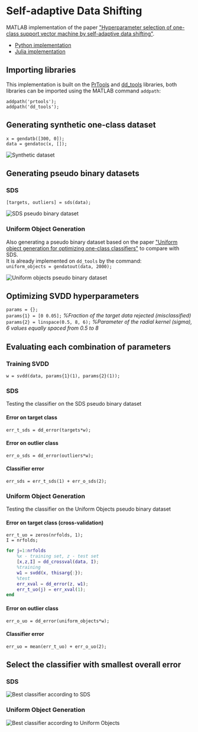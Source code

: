 # Self-adaptive Data Shifting

MATLAB implementation of the paper ["Hyperparameter selection of one-class support vector machine by self-adaptive data shifting"](https://www.sciencedirect.com/science/article/pii/S0031320317303564).

* [Python implementation](https://github.com/bzantium/OCSVM-hyperparameter-selection)
* [Julia implementation](https://github.com/englhardt/SVDD.jl/blob/master/src/init_strategies/strategies_gamma.jl)

## Importing libraries

This implementation is built on the [PrTools](http://prtools.tudelft.nl/) and [dd_tools](https://www.tudelft.nl/ewi/over-de-faculteit/afdelingen/intelligent-systems/pattern-recognition-bioinformatics/pattern-recognition-laboratory/data-and-software/dd-tools/) libraries, both libraries can be imported using the MATLAB command ```addpath```:

```addpath('prtools');``` </br>
```addpath('dd_tools');```

## Generating synthetic one-class dataset
```x = gendatb([300, 0]);``` </br>
```data = gendatoc(x, []);```

![Synthetic dataset](/Figs/original.png)


## Generating pseudo binary datasets

### SDS
```[targets, outliers] = sds(data);```

![SDS pseudo binary dataset](/Figs/sds.png)

### Uniform Object Generation
Also generating a pseudo binary dataset based on the paper ["Uniform object generation for optimizing one-class classifiers"](https://dl.acm.org/doi/10.5555/944790.944809) to compare with SDS.<br/>
It is already implemented on ```dd_tools``` by the command:<br/>
```uniform_objects = gendatout(data, 2000);```

![Uniform objects pseudo binary dataset](/Figs/uo.png)


## Optimizing SVDD hyperparameters
```params = {};``` <br/>
```params{1} = [0 0.05];``` *%Fraction of the target data rejected (misclassified)* <br/>
```params{2} = linspace(0.5, 8, 6);``` *%Parameter of the radial kernel (sigma), 6 values equally spaced from 0.5 to 8* <br/>

## Evaluating each combination of parameters

### Training SVDD
```w = svdd(data, params{1}(1), params{2}(1));```

### SDS
Testing the classifier on the SDS pseudo binary dataset

#### Error on target class
```err_t_sds = dd_error(targets*w);```

#### Error on outlier class
```err_o_sds = dd_error(outliers*w);```

#### Classifier error
```err_sds = err_t_sds(1) + err_o_sds(2);```


### Uniform Object Generation
Testing the classifier on the Uniform Objects pseudo binary dataset

#### Error on target class (cross-validation)
```err_t_uo = zeros(nrfolds, 1);```<br/>
```I = nrfolds;```<br/>
```matlab
for j=1:nrfolds
    %x - training set, z - test set
    [x,z,I] = dd_crossval(data, I);
    %training
    w1 = svdd(x, thisarg{:});
    %test
    err_xval = dd_error(z, w1);
    err_t_uo(j) = err_xval(1);
end
```
#### Error on outlier class
```err_o_uo = dd_error(uniform_objects*w);```

#### Classifier error
```err_uo = mean(err_t_uo) + err_o_uo(2);```

## Select the classifier with smallest overall error
### SDS
![Best classifier according to SDS](/Figs/sds_classifier.png)

### Uniform Object Generation
![Best classifier according to Uniform Objects](/Figs/uo_classifier.png)
